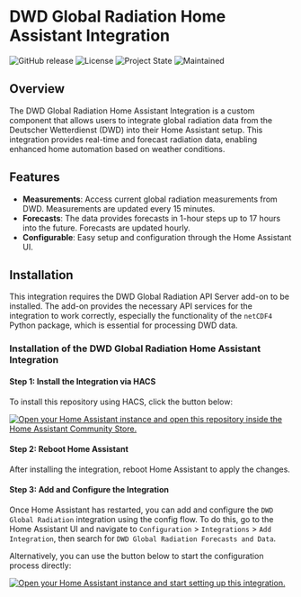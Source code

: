 # DWD Global Radiation Home Assistant Integration
![GitHub release](https://img.shields.io/github/v/release/aschmere/dwd_global_rad_hass.svg)
![License](https://img.shields.io/github/license/aschmere/dwd_global_rad_hass.svg)
![Project State](https://img.shields.io/badge/project_state-beta-orange.svg)
![Maintained](https://img.shields.io/badge/maintained-yes-brightgreen.svg)

## Overview
The DWD Global Radiation Home Assistant Integration is a custom component that allows users to integrate global radiation data from the Deutscher Wetterdienst (DWD) into their Home Assistant setup. This integration provides real-time and forecast radiation data, enabling enhanced home automation based on weather conditions.

## Features
- **Measurements**: Access current global radiation measurements from DWD. Measurements are updated every 15 minutes.
- **Forecasts**: The data provides forecasts in 1-hour steps up to 17 hours into the future. Forecasts are updated hourly.
- **Configurable**: Easy setup and configuration through the Home Assistant UI.

## Installation
This integration requires the DWD Global Radiation API Server add-on to be installed. The add-on provides the necessary API services for the integration to work correctly, especially the functionality of the `netCDF4` Python package, which is essential for processing DWD data.

### Installation of the DWD Global Radiation Home Assistant Integration

#### Step 1: Install the Integration via HACS
To install this repository using HACS, click the button below:

[![Open your Home Assistant instance and open this repository inside the Home Assistant Community Store.](https://my.home-assistant.io/badges/hacs_repository.svg)](https://my.home-assistant.io/redirect/hacs_repository/?owner=aschmere&repository=dwd_global_rad_hass)

#### Step 2: Reboot Home Assistant
After installing the integration, reboot Home Assistant to apply the changes.

#### Step 3: Add and Configure the Integration
Once Home Assistant has restarted, you can add and configure the `DWD Global Radiation` integration using the config flow. To do this, go to the Home Assistant UI and navigate to `Configuration` > `Integrations` > `Add Integration`, then search for `DWD Global Radiation Forecasts and Data`.

Alternatively, you can use the button below to start the configuration process directly:

[![Open your Home Assistant instance and start setting up this integration.](https://my.home-assistant.io/badges/config_flow_start.svg)](https://my.home-assistant.io/redirect/config_flow_start/?domain=dwd_global_rad)


